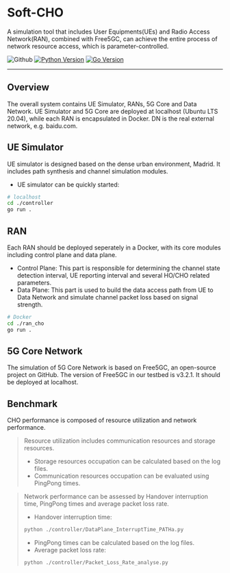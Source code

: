 # Soft-CHO 

A simulation tool that includes User Equipments(UEs) and Radio Access Network(RAN), combined with Free5GC, can achieve the entire process of network resource access, which is parameter-controlled.

<!--- BADGES: START --->

![Github](https://img.shields.io/github/license/Xujiahui21/Soft-CHO)
[![Python Version](https://img.shields.io/badge/Python-3.8%2B-blue?logo=python)](https://python.org)
[![Go Version](https://img.shields.io/badge/Go-1.21%3B-blue?logo=go)](https://golang.org)


---

## Overview
The overall system contains UE Simulator, RANs, 5G Core and Data Network. UE Simulator and 5G Core are deployed at localhost (Ubuntu LTS 20.04), while each RAN is encapsulated in Docker. DN is the real external network, e.g. baidu.com.


## UE Simulator

UE simulator is designed based on the dense urban environment, Madrid. It includes path synthesis and channel simulation modules. 
- UE simulator can be quickly started:
```bash
# localhost
cd ./controller
go run .
```

## RAN
Each RAN should be deployed seperately in a Docker, with its core modules including control plane and data plane.
- Control Plane:
  This part is responsible for determining the channel state detection interval, UE reporting interval and several HO/CHO related parameters.
- Data Plane:
  This part is used to build the data access path from UE to Data Network and simulate channel packet loss based on signal strength.
```bash
# Docker
cd ./ran_cho
go run .
```

## 5G Core Network
The simulation of 5G Core Network is based on Free5GC, an open-source project on GitHub. The version of Free5GC in our testbed is v3.2.1. It should be deployed at localhost.

## Benchmark
CHO performance is composed of resource utilization and network performance. 
> Resource utilization includes communication resources and storage resources.
> - Storage resources occupation can be calculated based on the log files.
> - Communication resources occupation can be evaluated using PingPong times.

> Network performance can be assessed by Handover interruption time, PingPong times and average packet loss rate.
> - Handover interruption time:
> ```bash
> python ./controller/DataPlane_InterruptTime_PATHa.py
> ```
> - PingPong times can be calculated based on the log files.
> - Average packet loss rate:
> ```bash
> python ./controller/Packet_Loss_Rate_analyse.py
> ```
